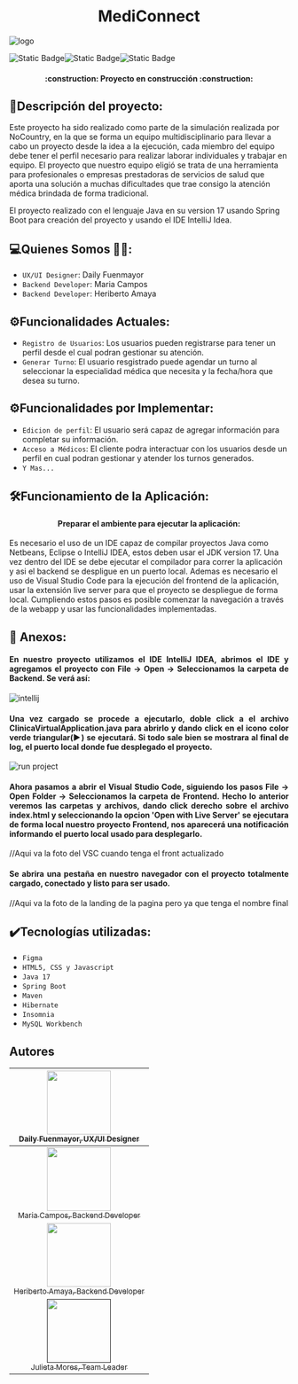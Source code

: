 <h1 align="center"> MediConnect</h1>

![logo]()

![Static Badge](https://img.shields.io/badge/release%20date-july-Green)![Static Badge](https://img.shields.io/badge/status-en%20desarrollo-yellow)![Static Badge](https://img.shields.io/badge/language-java-red?style=for-the-badge)

<h4 align="center">
:construction: Proyecto en construcción :construction:
</h4>

## 🚀Descripción del proyecto:
Este proyecto ha sido realizado como parte de la simulación realizada por NoCountry, en la que se forma un equipo multidisciplinario para llevar a cabo un proyecto desde la idea a la ejecución, cada miembro del equipo 
debe tener el perfil necesario para realizar laborar individuales y trabajar en equipo.  El proyecto que nuestro equipo eligió se trata de una herramienta para profesionales o empresas prestadoras de servicios de salud
que aporta una solución a muchas dificultades que trae consigo la atención médica brindada de forma tradicional.

El proyecto realizado con el lenguaje Java en su version 17 usando Spring Boot para creación del proyecto y usando el IDE IntelliJ Idea.

## 💻Quienes Somos 🧑‍💻:
- `UX/UI Designer`: Daily Fuenmayor
- `Backend Developer`: Maria Campos
- `Backend Developer`: Heriberto Amaya

## ⚙️Funcionalidades Actuales:
- `Registro de Usuarios`: Los usuarios pueden registrarse para tener un perfil desde el cual podran gestionar su atención.
- `Generar Turno`: El usuario resgistrado puede agendar un turno al seleccionar la especialidad médica que necesita y la fecha/hora que desea su turno.

## ⚙️Funcionalidades por Implementar:
- `Edicion de perfil`: El usuario será capaz de agregar información para completar su información.
- `Acceso a Médicos`: El cliente podra interactuar con los usuarios desde un perfil en cual podran gestionar y atender los turnos generados.
- `Y Mas...`

## 🛠️Funcionamiento de la Aplicación:
<h4 align="center"> Preparar el ambiente para ejecutar la aplicación: </h4>
<p>Es necesario el uso de un IDE capaz de compilar proyectos Java como Netbeans, Eclipse o IntelliJ IDEA, estos deben usar el JDK version 17. Una vez dentro del IDE se debe ejecutar el compilador para correr la aplicación
y asi el backend se despligue en un puerto local. Ademas es necesario el uso de Visual Studio Code para la ejecución del frontend de la aplicación, usar la extensión live server para que el proyecto se despliegue de forma 
local. Cumpliendo estos pasos es posible comenzar la navegación a través de la webapp y usar las funcionalidades implementadas.</p>

## 📸 Anexos:
<h4 align="justify"> En nuestro proyecto utilizamos el IDE IntelliJ IDEA, abrimos el IDE y agregamos el proyecto con File -> Open -> Seleccionamos la carpeta de Backend. Se verá así: </h4>

![intellij](https://github.com/user-attachments/assets/5f99918d-1d0b-4c94-a6bd-fffde7f94122)

<h4 align="justify"> Una vez cargado se procede a ejecutarlo, doble click a el archivo ClinicaVirtualApplication.java para abrirlo y dando click en el icono color verde triangular(▶️) se ejecutará. Si todo sale bien se mostrara
al final de log, el puerto local donde fue desplegado el proyecto.</h4>

![run project](https://github.com/user-attachments/assets/24946c6d-2813-4981-8501-647c5ff73345)


<h4 align="justify"> Ahora pasamos a abrir el Visual Studio Code, siguiendo los pasos File -> Open Folder -> Seleccionamos la carpeta de Frontend. Hecho lo anterior veremos las carpetas y archivos, dando click derecho
sobre el archivo index.html y seleccionando la opcion 'Open with Live Server' se ejecutara de forma local nuestro proyecto Frontend, nos aparecerá una notificación informando el puerto local usado para desplegarlo.</h4>

//Aqui va la foto del VSC cuando tenga el front actualizado

<h4 align="justify"> Se abrira una pestaña en nuestro navegador con el proyecto totalmente cargado, conectado y listo para ser usado. </h4>

//Aqui va la foto de la landing de la pagina pero ya que tenga el nombre final


<h4 align="center">  </h4>


## ✔️Tecnologías utilizadas:
- `Figma`
- `HTML5, CSS y Javascript`
- `Java 17`
- `Spring Boot`
- `Maven`
- `Hibernate`
- `Insomnia`
- `MySQL Workbench`


## Autores

| [<img src="https://avatars.githubusercontent.com/u/174158607?v=4" width=115><br><sub>Daily Fuenmayor, UX/UI Designer</sub>](https://github.com/dailyFuenmayor)|
| :---: |
| [<img src="https://avatars.githubusercontent.com/u/157176273?v=4" width=115><br><sub>Maria Campos, Backend Developer</sub>](https://github.com/MariaCampos97)|
| [<img src="https://avatars.githubusercontent.com/u/150280699?v=4" width=115><br><sub>Heriberto Amaya, Backend Developer</sub>](https://github.com/Gildartz08)|
| [<img src="" width=115><br><sub>Julieta Mores, Team Leader</sub>]()|
